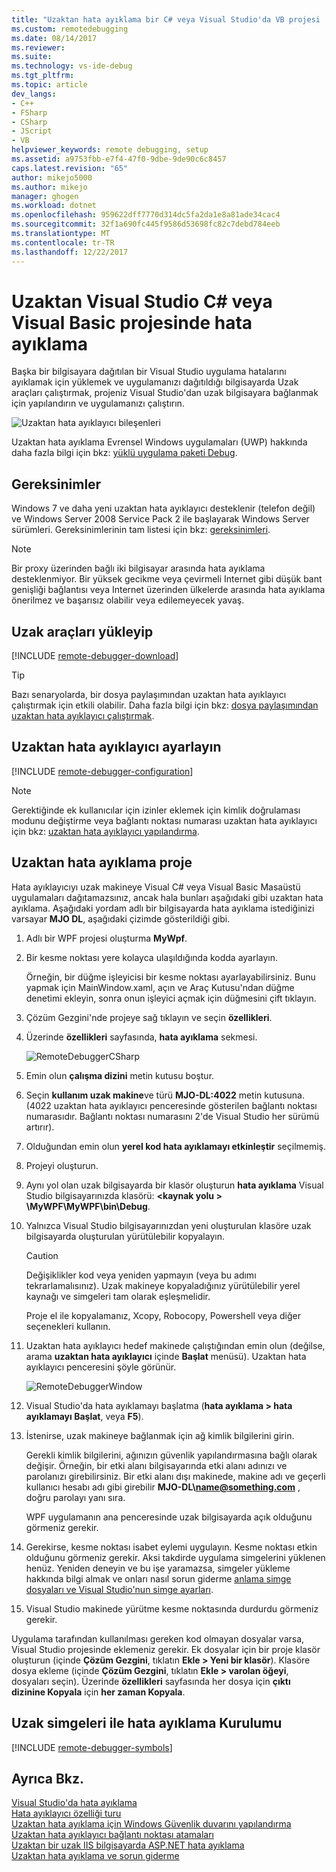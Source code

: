 ```yaml
---
title: "Uzaktan hata ayıklama bir C# veya Visual Studio'da VB projesi | Microsoft Docs"
ms.custom: remotedebugging
ms.date: 08/14/2017
ms.reviewer: 
ms.suite: 
ms.technology: vs-ide-debug
ms.tgt_pltfrm: 
ms.topic: article
dev_langs:
- C++
- FSharp
- CSharp
- JScript
- VB
helpviewer_keywords: remote debugging, setup
ms.assetid: a9753fbb-e7f4-47f0-9dbe-9de90c6c8457
caps.latest.revision: "65"
author: mikejo5000
ms.author: mikejo
manager: ghogen
ms.workload: dotnet
ms.openlocfilehash: 959622dff7770d314dc5fa2da1e8a81ade34cac4
ms.sourcegitcommit: 32f1a690fc445f9586d53698fc82c7debd784eeb
ms.translationtype: MT
ms.contentlocale: tr-TR
ms.lasthandoff: 12/22/2017
---
```

# <a name="remote-debugging-a-c-or-visual-basic-project-in-visual-studio"></a>Uzaktan Visual Studio C# veya Visual Basic projesinde hata ayıklama
Başka bir bilgisayara dağıtılan bir Visual Studio uygulama hatalarını ayıklamak için yüklemek ve uygulamanızı dağıtıldığı bilgisayarda Uzak araçları çalıştırmak, projeniz Visual Studio'dan uzak bilgisayara bağlanmak için yapılandırın ve uygulamanızı çalıştırın.

![Uzaktan hata ayıklayıcı bileşenleri](../debugger/media/remote-debugger-client-apps.png "Remote_debugger_components")
  
Uzaktan hata ayıklama Evrensel Windows uygulamaları (UWP) hakkında daha fazla bilgi için bkz: [yüklü uygulama paketi Debug](debug-installed-app-package.md).

## <a name="requirements"></a>Gereksinimler

Windows 7 ve daha yeni uzaktan hata ayıklayıcı desteklenir (telefon değil) ve Windows Server 2008 Service Pack 2 ile başlayarak Windows Server sürümleri. Gereksinimlerinin tam listesi için bkz: [gereksinimleri](../debugger/remote-debugging.md#requirements_msvsmon).

> [!NOTE]
> Bir proxy üzerinden bağlı iki bilgisayar arasında hata ayıklama desteklenmiyor. Bir yüksek gecikme veya çevirmeli Internet gibi düşük bant genişliği bağlantısı veya Internet üzerinden ülkelerde arasında hata ayıklama önerilmez ve başarısız olabilir veya edilemeyecek yavaş.
  
## <a name="download-and-install-the-remote-tools"></a>Uzak araçları yükleyip

[!INCLUDE [remote-debugger-download](../debugger/includes/remote-debugger-download.md)]

> [!TIP]
> Bazı senaryolarda, bir dosya paylaşımından uzaktan hata ayıklayıcı çalıştırmak için etkili olabilir. Daha fazla bilgi için bkz: [dosya paylaşımından uzaktan hata ayıklayıcı çalıştırmak](../debugger/remote-debugging.md#fileshare_msvsmon).
  
## <a name="BKMK_setup"></a>Uzaktan hata ayıklayıcı ayarlayın

[!INCLUDE [remote-debugger-configuration](../debugger/includes/remote-debugger-configuration.md)]

> [!NOTE]
> Gerektiğinde ek kullanıcılar için izinler eklemek için kimlik doğrulaması modunu değiştirme veya bağlantı noktası numarası uzaktan hata ayıklayıcı için bkz: [uzaktan hata ayıklayıcı yapılandırma](../debugger/remote-debugging.md#configure_msvsmon).
  
## <a name="remote_csharp"></a>Uzaktan hata ayıklama proje
Hata ayıklayıcıyı uzak makineye Visual C# veya Visual Basic Masaüstü uygulamaları dağıtamazsınız, ancak hala bunları aşağıdaki gibi uzaktan hata ayıklama. Aşağıdaki yordam adlı bir bilgisayarda hata ayıklama istediğinizi varsayar **MJO DL**, aşağıdaki çizimde gösterildiği gibi.
  
1.  Adlı bir WPF projesi oluşturma **MyWpf**.  
  
2.  Bir kesme noktası yere kolayca ulaşıldığında kodda ayarlayın.  
  
     Örneğin, bir düğme işleyicisi bir kesme noktası ayarlayabilirsiniz. Bunu yapmak için MainWindow.xaml, açın ve Araç Kutusu'ndan düğme denetimi ekleyin, sonra onun işleyici açmak için düğmesini çift tıklayın.
  
3.  Çözüm Gezgini'nde projeye sağ tıklayın ve seçin **özellikleri**.  
  
4.  Üzerinde **özellikleri** sayfasında, **hata ayıklama** sekmesi.  
  
     ![RemoteDebuggerCSharp](../debugger/media/remotedebuggercsharp.png "RemoteDebuggerCSharp")  
  
5.  Emin olun **çalışma dizini** metin kutusu boştur.  
  
6.  Seçin **kullanım uzak makine**ve türü **MJO-DL:4022** metin kutusuna. (4022 uzaktan hata ayıklayıcı penceresinde gösterilen bağlantı noktası numarasıdır. Bağlantı noktası numarasını 2'de Visual Studio her sürümü artırır).
  
7.  Olduğundan emin olun **yerel kod hata ayıklamayı etkinleştir** seçilmemiş.  
  
8.  Projeyi oluşturun.  
  
9. Aynı yol olan uzak bilgisayarda bir klasör oluşturun **hata ayıklama** Visual Studio bilgisayarınızda klasörü:  **\<kaynak yolu > \MyWPF\MyWPF\bin\Debug**.  
  
10. Yalnızca Visual Studio bilgisayarınızdan yeni oluşturulan klasöre uzak bilgisayarda oluşturulan yürütülebilir kopyalayın.
  
    > [!CAUTION]
    >  Değişiklikler kod veya yeniden yapmayın (veya bu adımı tekrarlamalısınız). Uzak makineye kopyaladığınız yürütülebilir yerel kaynağı ve simgeleri tam olarak eşleşmelidir.

    Proje el ile kopyalamanız, Xcopy, Robocopy, Powershell veya diğer seçenekleri kullanın.
  
11. Uzaktan hata ayıklayıcı hedef makinede çalıştığından emin olun (değilse, arama **uzaktan hata ayıklayıcı** içinde **Başlat** menüsü). Uzaktan hata ayıklayıcı penceresini şöyle görünür.  
  
     ![RemoteDebuggerWindow](../debugger/media/remotedebuggerwindow.png "RemoteDebuggerWindow")  
  
12. Visual Studio'da hata ayıklamayı başlatma (**hata ayıklama > hata ayıklamayı Başlat**, veya **F5**).  
  
13. İstenirse, uzak makineye bağlanmak için ağ kimlik bilgilerini girin.  
  
     Gerekli kimlik bilgilerini, ağınızın güvenlik yapılandırmasına bağlı olarak değişir. Örneğin, bir etki alanı bilgisayarında etki alanı adınızı ve parolanızı girebilirsiniz. Bir etki alanı dışı makinede, makine adı ve geçerli kullanıcı hesabı adı gibi girebilir  **MJO-DL\name@something.com** , doğru parolayı yanı sıra.

     WPF uygulamanın ana penceresinde uzak bilgisayarda açık olduğunu görmeniz gerekir.
  
14. Gerekirse, kesme noktası isabet eylemi uygulayın. Kesme noktası etkin olduğunu görmeniz gerekir. Aksi takdirde uygulama simgelerini yüklenen henüz. Yeniden deneyin ve bu işe yaramazsa, simgeler yükleme hakkında bilgi almak ve onları nasıl sorun giderme [anlama simge dosyaları ve Visual Studio'nun simge ayarları](http://blogs.msdn.com/b/visualstudioalm/archive/2015/01/05/understanding-symbol-files-and-visual-studio-s-symbol-settings.aspx).
  
15. Visual Studio makinede yürütme kesme noktasında durdurdu görmeniz gerekir.
  
 Uygulama tarafından kullanılması gereken kod olmayan dosyalar varsa, Visual Studio projesinde eklemeniz gerekir. Ek dosyalar için bir proje klasör oluşturun (içinde **Çözüm Gezgini**, tıklatın **Ekle > Yeni bir klasör**). Klasöre dosya ekleme (içinde **Çözüm Gezgini**, tıklatın **Ekle > varolan öğeyi**, dosyaları seçin). Üzerinde **özellikleri** sayfasında her dosya için **çıktı dizinine Kopyala** için **her zaman Kopyala**.

## <a name="set-up-debugging-with-remote-symbols"></a>Uzak simgeleri ile hata ayıklama Kurulumu 

[!INCLUDE [remote-debugger-symbols](../debugger/includes/remote-debugger-symbols.md)]  
  
## <a name="see-also"></a>Ayrıca Bkz.  
 [Visual Studio'da hata ayıklama](../debugger/index.md)  
 [Hata ayıklayıcı özelliği turu](../debugger/debugger-feature-tour.md)   
 [Uzaktan hata ayıklama için Windows Güvenlik duvarını yapılandırma](../debugger/configure-the-windows-firewall-for-remote-debugging.md)   
 [Uzaktan hata ayıklayıcı bağlantı noktası atamaları](../debugger/remote-debugger-port-assignments.md)   
 [Uzaktan bir uzak IIS bilgisayarda ASP.NET hata ayıklama](../debugger/remote-debugging-aspnet-on-a-remote-iis-computer.md)  
 [Uzaktan hata ayıklama ve sorun giderme](../debugger/remote-debugging-errors-and-troubleshooting.md)